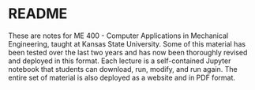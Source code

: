 # README

These are notes for ME 400 - Computer Applications in Mechanical
Engineering, taught at Kansas State University.  Some of this material
has been tested over the last two years and has now been thoroughly 
revised and deployed in this format.  Each lecture is a self-contained
Jupyter notebook that students can download, run, modify, and run again.
The entire set of material is also deployed as a website and in PDF
format.

